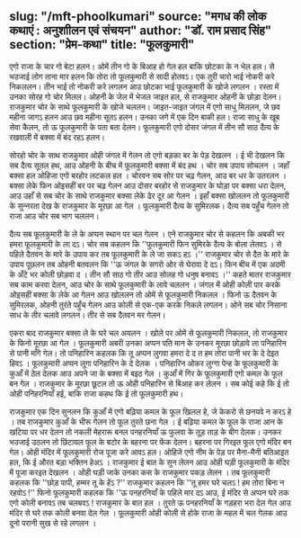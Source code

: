 slug: "/mft-phoolkumari"
source: "मगध की लोक कथाएं : अनुशाीलन एवं संचयन"
author: "डॉ. राम प्रसाद सिंह"
section: "प्रेम-कथा"
title: "फूलकुमारी"
---
एगो राजा के चार गो बेटा हलन। ओमें तीन गो के बिआह हो गेल हल बाकि छोटका के न भेल हल। से भउजाई लोग ताना मार हलन कि तोरा तो फूलकुमारी से सादी होतवऽ। एक तुरी चारो भाई नोकरी करे निकललन। तीन भाई तो नोकरी करे लगलन आउ छोटका भाई फूलकुमारी के खोजे लगलन । रस्ता में उनका सोरह गो चोर मिलल। ओहनी के जेल में भेजल जाइत हल, से राजकुमार ओहनी के छोड़ा देलन। राजकुमार चोर के साथे फूलकुमारी के खोजे चललन। जाइत-जाइत जंगल में एगो साधु मिललन, जे छव महीना जागऽ हलन आउ छव महीना सूतऽ हलन। उनका जगे में एक दिन बाकी हल। राजा साधु के खूब सेवा कैलन, तो ऊ फूलकुमारी के पता बता देलन। फूलकुमारी एगो दोसर जंगल में तीन सौ साठ दैत्य के रखवाली में बक्सा में बंद रहऽ हलन।
 
सोरहो चोर के साथ राजकुमार ओही जंगल में गेलन तो एगो बड़का बर के पेड़ देखलन । ई भी देखलन कि सब दैत्य सूतल हथ, आउ ओहनी के बीच में फूलकुमारी बक्सा में बंद हथ । चोर सब उपाय सोचलन । जहाँ बक्सा हल ओहिजा एगो बरहोर लटकल हल । चोरवन सब सोर पर चढ़ गेलन, आउ बर धर के उतरलन । बक्सा लेके फिन ओइसहीं बर पर चढ़ गेलन आउ दोसर बरहोर से राजकुमार के घोड़ा पर बक्सा धरा देलन, आउ उहाँ से सब चोर के साथे राजकुमार बक्सा लेके ढेर दूर आ गेलन । इहाँ बक्सा खोललन तो फूलकुमारी के सुन्‍नरता देख के राजकुमार के मूरछा आ गेल । फूलकुमारी दैत्य के सुमिरलक। दैत्य सब पहुँच गेलन तो राजा आउ चोर सब भाग चललन। 

दैत्य सब फूलकुमारी के ले के अप्पन स्थान पर चल गेलन । एने राजकुमार चोर से कहलन कि अबकी भर हमरा फूलकुमारी के ला दऽ। चोर सब कहलन कि ''फुलकुमारी फिन सुमिरके दैत्य के बोला लेतवऽ । से पहिले दैतवन के मारे के उपाय कर तब फूलकुमारी के ले जा सकऽ हऽ ।'' राजकुमार चोर से दैत के मारे के उपाय पूछलन तब ओहनी बतवलन कि ''ऊ जंगल के सगरो ओर से घेरावा दे दऽ। फिन बीच में एक अदमी के अँटे भर कोली छोड़वा द । तीन सौ साठ गो तीर आउ सोलह गो धनुष बनावऽ ।'' कहते मातर राजकुमार सब काम करवा देलन, आउ चोर के साथे फूलकुमारी के लावे चललन । जंगल में ओही कोली पार करके ओइसहीं बक्सा के लेके आ गेलन आउ खोललन तो ओमें से फूलकुमारी निकलल । फिनो ऊ दैतवन के सुमिरलक, ओहनी तुरंते पहुँच गेलन आउ कोली से एक-एक करके निकले लगलन। ओने सब चोर निसाना साध के तीर चलावे लगलन। तीर से सब दैतवन मर गेलन। 

एकरा बाद राजकुमार बक्सा ले के घरे चल अयलन । खोले पर ओमें से फूलकुमारी निकलल, तो राजकुमार के फिनो मूरछा आ गेल । फूलकुमारी अबरी उनका अप्पन पति मान के उनकर मूरछा छोड़ावे ला पनिहारिन से पानी माँगे गेल। तो पनिहारिन कहलक कि तू अप्पन लुगवा हमरा दे द त हम तोरा पानी भर के दे देइत हिवऽ । फूलकुमारी अप्पन लूगा पनिहारिन के दे देलक । पनिहारिन ओकर लुग्गा पेन्ह के फूलकुमारी के कुआँ में ठेल देलक आउ अपने जा के बक्सा में बइठ गेल । कुआँ में गिर के फूलकुमारी एगो कमल के फूल बन गेल । राजकुमार के मूरछा छूटल तो ऊ ओही पनिहारिन से बिआह कर लेलन । सब कोई कहे कि ई तो ओही पनिहरनियाँ हई, बाकि राजा कहथ कि ई तो फूलकुमारी हथ। 

राजकुमार एक दिन सुनलन कि कुआँ में एगो बढ़िया कमल के फूल खिलल हे, जे केकरो से छनयवे न करऽ हे । तब राजकुमार कुआँ के भीरू गेलन तो फूल तुरते छना गेल । ई बढ़िया कमल के फूल के राजा आन के खटिया पर धर देलन तो नकली मेहरारू बनल पनहरनियाँ ऊ फुलवा के तूड़ ताड़ के बीग देलक। उनकर भउजाई उठलन तो छिंटायल फूल के बटोर के बहरना पर फेंक देलन। बहरना पर गिरइत फूल एगो मंदिर बन गेल। ओही मंदिर में फूलकुमारी रोज पूजा करे आवऽ हल। ओहिजे एगो नीम के पेड़ पर मैना-मैनी बतिआइत हल, कि ई औरत बड़ा भक्तिन हेअऽ । राजकुमार ई बात के सुन लेलन आउ ओही घड़ी फूलकुमारी के मंदिर में पूजा करइत देखलन । ओही घड़ी जाके उनका कस के राजकुमार पकड़ लेलन । तब फूलकुमारी कहलक कि ''छोड़ पापी, हम्मर तू के हेंऽ ?'’ राजकुमार कहलन कि ''तू हमर घरे चलऽ ! हम तोरा बिना न रहवोऽ !'' फिनो फूलकुमारी कहलक कि ''ऊ पनहरनियाँ के पहिले मार दऽ आउ, ई मंदिर से अप्पन घरे तक एगो कोली बनावऽ तब चलबवऽ ! राजकुमार के बात हल । तुरते ऊ पनहरनियाँ के गड़हरा भरा देल गेल आउ मंदिर से घरे तक कोली बनवा देल गेल । फूलकुमारी ओही कोली से होके राजा के महल में चल गेलक आउ दूनो परानी सुख से रहे लगलन । 